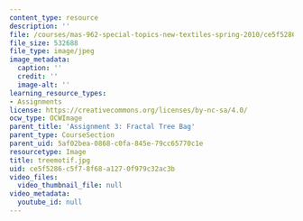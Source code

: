 ```yaml
---
content_type: resource
description: ''
file: /courses/mas-962-special-topics-new-textiles-spring-2010/ce5f5286c5f78f68a1270f979c32ac3b_treemotif.jpg
file_size: 532688
file_type: image/jpeg
image_metadata:
  caption: ''
  credit: ''
  image-alt: ''
learning_resource_types:
- Assignments
license: https://creativecommons.org/licenses/by-nc-sa/4.0/
ocw_type: OCWImage
parent_title: 'Assignment 3: Fractal Tree Bag'
parent_type: CourseSection
parent_uid: 5af02bea-0868-c0fa-845e-79cc65770c1e
resourcetype: Image
title: treemotif.jpg
uid: ce5f5286-c5f7-8f68-a127-0f979c32ac3b
video_files:
  video_thumbnail_file: null
video_metadata:
  youtube_id: null
---
```

